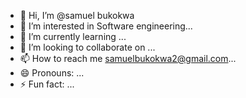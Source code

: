 - 👋 Hi, I’m @samuel bukokwa
- 👀 I’m interested in Software engineering...
- 🌱 I’m currently learning ...
- 💞️ I’m looking to collaborate on ...
- 📫 How to reach me samuelbukokwa2@gmail.com...
- 😄 Pronouns: ...
- ⚡ Fun fact: ...

<!---
samuelbukokwa/samuelbukokwa is a ✨ special ✨ repository because its `README.md` (this file) appears on your GitHub profile.
You can click the Preview link to take a look at your changes.
--->
